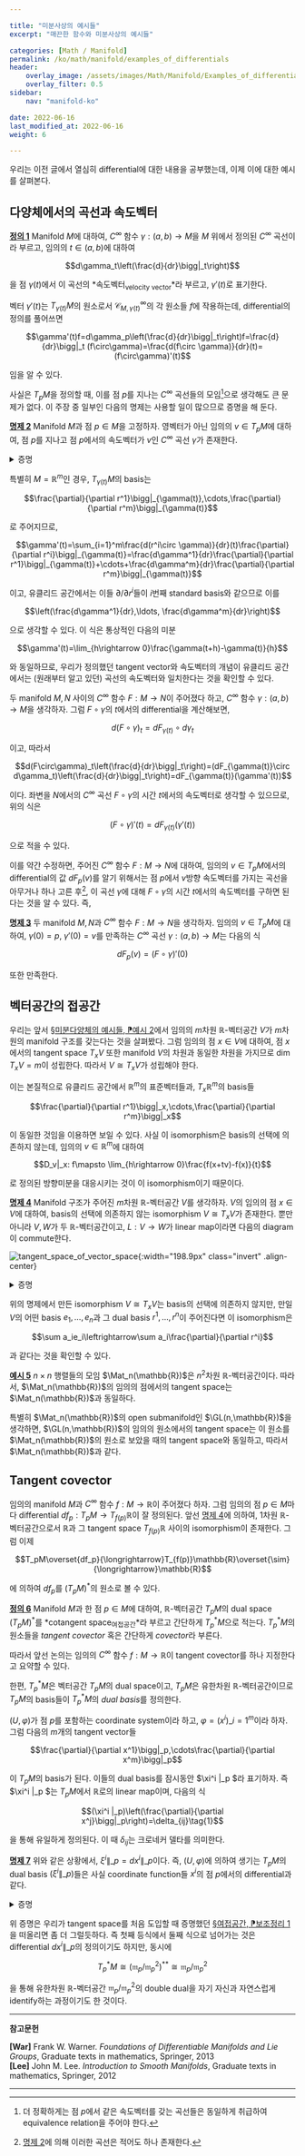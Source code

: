 ```yaml
---

title: "미분사상의 예시들"
excerpt: "매끈한 함수와 미분사상의 예시들"

categories: [Math / Manifold]
permalink: /ko/math/manifold/examples_of_differentials
header:
    overlay_image: /assets/images/Math/Manifold/Examples_of_differentials.png
    overlay_filter: 0.5
sidebar: 
    nav: "manifold-ko"

date: 2022-06-16
last_modified_at: 2022-06-16
weight: 6

---
```


우리는 이전 글에서 열심히 differential에 대한 내용을 공부했는데, 이제 이에 대한 예시를 살펴본다. 

## 다양체에서의 곡선과 속도벡터

<div class="definition" markdown="1">

<ins id="df1">**정의 1**</ins> Manifold $M$에 대하여, $C^\infty$ 함수 $\gamma:(a,b)\rightarrow M$을 $M$ 위에서 정의된 $C^\infty$ 곡선이라 부르고, 임의의 $t\in (a,b)$에 대하여

$$d\gamma_t\left(\frac{d}{dr}\bigg|_t\right)$$

을 점 $\gamma(t)$에서 이 곡선의 *속도벡터<sub>velocity vector</sub>*라 부르고, $\gamma'(t)$로 표기한다.

</div>

벡터 $\gamma'(t)$는 $T_{\gamma(t)}M$의 원소로서 $\mathcal{C}^\infty_{M,\gamma(t)}$의 각 원소들 $f$에 작용하는데, differential의 정의를 풀어쓰면

$$\gamma'(t)f=d\gamma_p\left(\frac{d}{dr}\bigg|_t\right)f=\frac{d}{dr}\bigg|_t (f\circ\gamma)=\frac{d(f\circ \gamma)}{dr}(t)=(f\circ\gamma)'(t)$$

임을 알 수 있다. 

사실은 $T_pM$을 정의할 때, 이를 점 $p$를 지나는 $C^\infty$ 곡선들의 모임[^1]으로 생각해도 큰 문제가 없다. 이 주장 중 일부인 다음의 명제는 사용할 일이 많으므로 증명을 해 둔다.

<div class="proposition" markdown="1">

<ins id="pp2">**명제 2**</ins> Manifold $M$과 점 $p\in M$을 고정하자. 영벡터가 아닌 임의의 $v\in T_pM$에 대하여, 점 $p$를 지나고 점 $p$에서의 속도벡터가 $v$인 $C^\infty$ 곡선 $\gamma$가 존재한다.

</div>
<details class="proof" markdown="1">
<summary>증명</summary>

점 $p$를 중심으로 하고, 다음의 식

$$v=d\varphi^{-1}_{\varphi(p)}\left(\frac{\partial}{\partial r^1}\bigg|_0\right)$$

을 만족하는 coordinate system $(U,\varphi)$를 찾으면 된다. 그럼 $v$는 $C^\infty$ 곡선 

$$\gamma: t\mapsto \varphi^{-1}(t, 0,\cdots, 0)$$

의 $t=0$에서의 속도벡터가 되기 때문이다. 참고로 위의 조건을 만족하는 coordinate system을 찾는 것은 아주 쉬운데, 임의의 coordinate system $(U,\psi)$를 하나 고른 후, $d\psi_p(v)$가 옮겨진 벡터를 포함하는 $\mathbb{R}^n$의 새로운 기저를 만든 후, 원래의 $\psi$와 이렇게 얻어진 change of basis를 합성하면 된다.

</details>

특별히 $M=\mathbb{R}^m$인 경우, $T_{\gamma(t)}M$의 basis는

$$\frac{\partial}{\partial r^1}\bigg|_{\gamma(t)},\cdots,\frac{\partial}{\partial r^m}\bigg|_{\gamma(t)}$$

로 주어지므로, 

$$\gamma'(t)=\sum_{i=1}^m\frac{d(r^i\circ \gamma)}{dr}(t)\frac{\partial}{\partial r^i}\bigg|_{\gamma(t)}=\frac{d\gamma^1}{dr}\frac{\partial}{\partial r^1}\bigg|_{\gamma(t)}+\cdots+\frac{d\gamma^m}{dr}\frac{\partial}{\partial r^m}\bigg|_{\gamma(t)}$$

이고, 유클리드 공간에서는 이들 $\partial/\partial r^i$들이 $i$번째 standard basis와 같으므로 이를

$$\left(\frac{d\gamma^1}{dr},\ldots, \frac{d\gamma^m}{dr}\right)$$

으로 생각할 수 있다. 이 식은 통상적인 다음의 미분

$$\gamma'(t)=\lim_{h\rightarrow 0}\frac{\gamma(t+h)-\gamma(t)}{h}$$

와 동일하므로, 우리가 정의했던 tangent vector와 속도벡터의 개념이 유클리드 공간에서는 (원래부터 알고 있던) 곡선의 속도벡터와 일치한다는 것을 확인할 수 있다.

두 manifold $M,N$ 사이의 $C^\infty$ 함수 $F:M\rightarrow N$이 주어졌다 하고, $C^\infty$ 함수 $\gamma:(a,b)\rightarrow M$을 생각하자. 그럼 $F\circ\gamma$의 $t$에서의 differential을 계산해보면,

$$d(F\circ\gamma)_t=dF_{\gamma(t)}\circ d\gamma_t$$

이고, 따라서

$$d(F\circ\gamma)_t\left(\frac{d}{dr}\bigg|_t\right)=(dF_{\gamma(t)}\circ d\gamma_t)\left(\frac{d}{dr}\bigg|_t\right)=dF_{\gamma(t)}(\gamma'(t))$$

이다. 좌변을 $N$에서의 $C^\infty$ 곡선 $F\circ\gamma$의 시간 $t$에서의 속도벡터로 생각할 수 있으므로, 위의 식은

$$(F\circ\gamma)'(t)=dF_{\gamma(t)}(\gamma'(t))$$

으로 적을 수 있다. 

이를 약간 수정하면, 주어진 $C^\infty$ 함수 $F:M\rightarrow N$에 대하여, 임의의 $v\in T_pM$에서의 differential의 값 $dF_p(v)$를 알기 위해서는 점 $p$에서 $v$방향 속도벡터를 가지는 곡선을 아무거나 하나 고른 후[^2], 이 곡선 $\gamma$에 대해 $F\circ\gamma$의 시간 $t$에서의 속도벡터를 구하면 된다는 것을 알 수 있다. 즉,

<div class="proposition" markdown="1">

<ins id="pp3">**명제 3**</ins> 두 manifold $M,N$과 $C^\infty$ 함수 $F:M\rightarrow N$을 생각하자. 임의의 $v\in T_pM$에 대하여, $\gamma(0)=p$, $\gamma'(0)=v$를 만족하는 $C^\infty$ 곡선 $\gamma:(a,b)\rightarrow M$는 다음의 식

$$dF_p(v)=(F\circ\gamma)'(0)$$

또한 만족한다.

</div>

## 벡터공간의 접공간

우리는 앞서 [§미분다양체의 예시들, ⁋예시 2](/ko/math/manifold/examples_of_manifolds#ex2)에서 임의의 $m$차원 $\mathbb{R}$-벡터공간 $V$가 $m$차원의 manifold 구조를 갖는다는 것을 살펴봤다. 그럼 임의의 점 $x\in V$에 대하여, 점 $x$에서의 tangent space $T_xV$ 또한 manifold $V$의 차원과 동일한 차원을 가지므로 $\dim T_xV=m$이 성립한다. 따라서 $V\cong T_xV$가 성립해야 한다. 

이는 본질적으로 유클리드 공간에서 $\mathbb{R}^m$의 표준벡터들과, $T_x\mathbb{R}^m$의 basis들

$$\frac{\partial}{\partial r^1}\bigg|_x,\cdots,\frac{\partial}{\partial r^m}\bigg|_x$$

이 동일한 것임을 이용하면 보일 수 있다. 사실 이 isomorphism은 basis의 선택에 의존하지 않는데, 임의의 $v\in\mathbb{R}^m$에 대하여

$$D_v|_x: f\mapsto \lim_{h\rightarrow 0}\frac{f(x+tv)-f(x)}{t}$$

로 정의된 방향미분을 대응시키는 것이 이 isomorphism이기 때문이다. 

<div class="proposition" markdown="1">

<ins id="pp4">**명제 4**</ins> Manifold 구조가 주어진 $m$차원 $\mathbb{R}$-벡터공간 $V$를 생각하자. $V$의 임의의 점 $x\in V$에 대하여, basis의 선택에 의존하지 않는 isomorphism $V\cong T_xV$가 존재한다. 뿐만 아니라 $V,W$가 두 $\mathbb{R}$-벡터공간이고, $L:V\rightarrow W$가 linear map이라면 다음의 diagram이 commute한다.

![tangent_space_of_vector_space](/assets/images/Math/Manifold/Examples_of_differentials-1.png){:width="198.9px" class="invert" .align-center}

</div>
<details class="proof" markdown="1">
<summary>증명</summary>

첫 번째 부분은 앞서 보인 방향미분의 식

$$(D_v|_x)f=\lim_{t\rightarrow 0}\frac{f(x+tv)-f(x)}{t}$$

을 사용하면 된다. 대응 $v\mapsto D\_v\|\_x$에 의하여, $v+w$는

$$\begin{aligned}(D_{v+w}|_x)f&=\lim_{t\rightarrow 0}\frac{f(x+t(v+w))-f(x)}{t}\\
&=\lim_{t\rightarrow 0}\left(\frac{f((x+tw)+tv)-f(x+tw)}{t}+\frac{f(x+tv)-f(x)}{t}\right)\\
&=(D_v|_x)f+(D_w|_x)f
\end{aligned}$$

로 옮겨지며, 비슷하게 $\alpha v$는

$$(D_{\alpha v}|_x)f=\lim_{t\rightarrow 0}\frac{f(x+t\alpha v)-f(x)}{t}=\alpha\lim_{t\rightarrow 0}\frac{f(x+t\alpha v)-f(x)}{\alpha t}=\alpha(D_v|_x)f$$

으로부터 얻어진다. 따라서 $v\mapsto D\_v\|\_x$는 linear이다. 

이 대응이 injective라는 것은 함수 $f$에 $x^1,\ldots, x^m$들을 대입해보면 되며, 두 벡터공간이 같은 차원을 가지므로 이 대응은 반드시 isomorphism이 되어야 한다. 이상에서 isomorphism $V\cong T_xV$를 얻었다. 

두 번째 부분을 보여야 한다. 임의의 $v\in V$는 $V\rightarrow W\rightarrow T_{L(x)}W$를 따르면

$$v\mapsto L(v)\mapsto D_{L(v)}|_{L(x)}$$

로 옮겨진다. 한편 $V\mapsto T_xV\mapsto T_{L(x)}W$를 따르면 우선 $V\mapsto T_xV$에 의하여

$$v\mapsto D_v|_x$$

를 얻고, 이후에는 $\gamma(t)=x+tv$를 이용해 [명제 3](#pp3)을 사용하면

$$dL_x(D_v|_x)=(L\circ \gamma)'(0)$$

을 얻는다. 그런데

$$(L\circ\gamma)(t)=L(x+tv)=L(x)+tL(v)$$

이므로, $(L\circ\gamma)'(0)$는 임의의 $f$에 대하여

$$(L\circ\gamma)'(0)f=\lim_{t\rightarrow 0}\frac{f(L(x)+tL(v))-f(L(x))}{t}=(D_{L(v)}|_{L(x)})f$$

를 만족한다. 따라서 주어진 diagram이 commute한다.

</details>

위의 명제에서 만든 isomorphism $V\cong T_xV$는 basis의 선택에 의존하지 않지만, 만일 $V$의 어떤 basis $e_1,\ldots, e_n$과 그 dual basis $r^1,\ldots, r^n$이 주어진다면 이 isomorphism은

$$\sum a_ie_i\leftrightarrow\sum a_i\frac{\partial}{\partial r^i}$$

과 같다는 것을 확인할 수 있다. 

<div class="example" markdown="1">

<ins id="ex5">**예시 5**</ins> $n\times n$ 행렬들의 모임 $\Mat_n(\mathbb{R})$은 $n^2$차원 $\mathbb{R}$-벡터공간이다. 따라서, $\Mat_n(\mathbb{R})$의 임의의 점에서의 tangent space는 $\Mat_n(\mathbb{R})$과 동일하다. 

특별히 $\Mat_n(\mathbb{R})$의 open submanifold인 $\GL(n,\mathbb{R})$을 생각하면, $\GL(n,\mathbb{R})$의 임의의 원소에서의 tangent space는 이 원소를 $\Mat_n(\mathbb{R})$의 원소로 보았을 때의 tangent space와 동일하고, 따라서 $\Mat_n(\mathbb{R})$과 같다. 

</div>

## Tangent covector

임의의 manifold $M$과 $C^\infty$ 함수 $f:M\rightarrow\mathbb{R}$이 주어졌다 하자. 그럼 임의의 점 $p\in M$마다 differential $df_p:T_pM\rightarrow T_{f(p)}\mathbb{R}$이 잘 정의된다. 앞선 [명제 4](#pp4)에 의하여, 1차원 $\mathbb{R}$-벡터공간으로서 $\mathbb{R}$과 그 tangent space $T_{f(p)}\mathbb{R}$ 사이의 isomorphism이 존재한다. 그럼 이제

$$T_pM\overset{df_p}{\longrightarrow}T_{f(p)}\mathbb{R}\overset{\sim}{\longrightarrow}\mathbb{R}$$

에 의하여 $df_p$를 $(T_pM)^\ast$의 원소로 볼 수 있다.

<div class="definition" markdown="1">

<ins id="df6">**정의 6**</ins> Manifold $M$과 한 점 $p\in M$에 대하여, $\mathbb{R}$-벡터공간 $T_pM$의 dual space $(T_pM)^\ast$를 *cotangent space<sub>여접공간</sub>*라 부르고 간단하게 $T_p^\ast M$으로 적는다. $T_p^\ast M$의 원소들을 *tangent covector* 혹은 간단하게 *covector*라 부른다.

</div>

따라서 앞선 논의는 임의의 $C^\infty$ 함수 $f:M\rightarrow\mathbb{R}$이 tangent covector를 하나 지정한다고 요약할 수 있다.

한편, $T_p^\ast M$은 벡터공간 $T_pM$의 dual space이고, $T_pM$은 유한차원 $\mathbb{R}$-벡터공간이므로 $T_pM$의 basis들이 $T_p^\ast M$의 *dual basis*를 정의한다. 

$(U,\varphi)$가 점 $p$를 포함하는 coordinate system이라 하고, $\varphi=(x^i)\_{i=1}^m$이라 하자. 그럼 다음의 $m$개의 tangent vector들

$$\frac{\partial}{\partial x^1}\bigg|_p,\cdots\frac{\partial}{\partial x^m}\bigg|_p$$

이 $T_pM$의 basis가 된다. 이들의 dual basis를 잠시동안 $\xi^i \|\_p $라 표기하자. 즉 $\xi^i \|\_p $는 $T_pM$에서 $\mathbb{R}$로의 linear map이며, 다음의 식

$$(\xi^i |_p)\left(\frac{\partial}{\partial x^j}\bigg|_p\right)=\delta_{ij}\tag{1}$$

을 통해 유일하게 정의된다. 이 때 $\delta_{ij}$는 크로네커 델타를 의미한다. 

<div class="proposition" markdown="1">

<ins id="pp7">**명제 7**</ins> 위와 같은 상황에서, $\xi^i\|\_p=dx^i\|\_p$이다. 즉, $(U,\varphi)$에 의하여 생기는 $T_pM$의 dual basis $(\xi^i \|\_p)$들은 사실 coordinate function들 $x^i$의 점 $p$에서의 differential과 같다.

</div>
<details class="proof" markdown="1">
<summary>증명</summary>

$dx^i$들이 위의 식 (1)을 만족한다는 것을 보이면 충분하다. 정의에 의하여,

$$dx^i|_p\left(\frac{\partial}{\partial x^j}\bigg|_p\right)=\frac{\partial}{\partial x^j}\bigg|_p x^i=\delta_{ij}$$

가 성립한다. 

</details>

위 증명은 우리가 tangent space를 처음 도입할 때 증명했던 [§여접공간, ⁋보조정리 1](/ko/math/manifold/cotangent_space#lem1)을 떠올리면 좀 더 그럴듯하다. 즉 첫째 등식에서 둘째 식으로 넘어가는 것은 differential $dx^i\|\_p$의 정의이기도 하지만, 동시에 

$$T_p^\ast M\cong (\mathfrak{m}_p/\mathfrak{m}_p^2)^{\ast\ast}\cong\mathfrak{m}_p/\mathfrak{m}^2_p$$

을 통해 유한차원 $\mathbb{R}$-벡터공간 $\mathfrak{m}_p/\mathfrak{m}^2_p$의 double dual을 자기 자신과 자연스럽게 identify하는 과정이기도 한 것이다.


---

**참고문헌**

**[War]** Frank W. Warner. *Foundations of Differentiable Manifolds and Lie Groups*, Graduate texts in mathematics, Springer, 2013  
**[Lee]** John M. Lee. *Introduction to Smooth Manifolds*, Graduate texts in mathematics, Springer, 2012  

---

[^1]: 더 정확하게는 점 $p$에서 같은 속도벡터를 갖는 곡선들은 동일하게 취급하여 equivalence relation을 주어야 한다.
[^2]: [명제 2](#pp2)에 의해 이러한 곡선은 적어도 하나 존재한다.